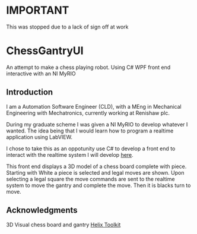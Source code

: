 # IMPORTANT
This was stopped due to a lack of sign off at work

# ChessGantryUI
An attempt to make a chess playing robot. Using  C# WPF front end interactive with an NI MyRIO

## Introduction
I am a Automation Software Engineer (CLD), with a MEng in Mechanical Engineering with Mechatronics, currently working at Renishaw plc.

During my graduate scheme I was given a NI MyRIO to develop whatever I wanted. The idea being that I would learn how to program a realtime application using LabVIEW.

I chose to take this as an oppotunity use C# to develop a front end to interact with the realtime system I will develop [here](https://github.com/jashcroft123/ChessGantryRealTime).

This front end displays a 3D model of a chess board complete with piece. Starting with White a piece is selected and legal moves are shown. Upon selecting a legal square the move commands are sent to the realtime system to move the gantry and complete the move. Then it is blacks turn to move.

## Acknowledgments
3D Visual chess board and gantry [Helix Toolkit](https://github.com/helix-toolkit/helix-toolkit/wiki)
